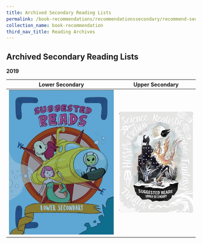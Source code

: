 ```yaml
---
title: Archived Secondary Reading Lists
permalink: /book-recommendations/recommendationssecondary/recommend-secondary-archives
collection_name: book-recommendation
third_nav_title: Reading Archives
---
```


## **Archived Secondary Reading Lists**

**2019**

| **Lower Secondary** | **Upper Secondary** |
| ------------------- | ------------------- |
| [![Lower Secondary cover](/images/recommendationssecondary/archives/Lower-Secondary-Covers.jpg)](/images/recommendationssecondary/archives/Lower-Secondary-Suggested-Reads-1.pdf) | [![Upper Secondary cover](/images/recommendationssecondary/archives/Upper-Secondary-Suggested-Reads-Book-Cover.jpg)](/images/recommendationssecondary/archives/Upper-Secondary-Suggested-Reads.pdf) |

